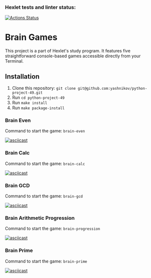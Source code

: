 ### Hexlet tests and linter status:
[![Actions Status](https://github.com/yashnikov/python-project-49/actions/workflows/hexlet-check.yml/badge.svg)](https://github.com/yashnikov/python-project-49/actions)

# Brain Games
This project is a part of Hexlet's study program. It features five straightforward console-based games accessible directly from your Terminal.

## Installation
1. Clone this repository:
```git clone git@github.com:yashnikov/python-project-49.git```
2. Run ```cd python-project-49```
3. Run ```make install```
4. Run ```make package-install```


### Brain Even
Command to start the game: `brain-even`

[![asciicast](https://asciinema.org/a/ujUnhnJr0CC4Lob78Qdqy0cVX.svg)](https://asciinema.org/a/ujUnhnJr0CC4Lob78Qdqy0cVX)


### Brain Calc
Command to start the game: `brain-calc`

[![asciicast](https://asciinema.org/a/Hrgj6K5xMC3qOxae9cu05vbxU.svg)](https://asciinema.org/a/Hrgj6K5xMC3qOxae9cu05vbxU)

### Brain GCD
Command to start the game: `brain-gcd`

[![asciicast](https://asciinema.org/a/MbMrMFRVKs2U8iRCqaRJ57cXC.svg)](https://asciinema.org/a/MbMrMFRVKs2U8iRCqaRJ57cXC)

### Brain Arithmetic Progression
Command to start the game: `brain-progression`

[![asciicast](https://asciinema.org/a/x6tvu2izSrETbEFA5KoCLm028.svg)](https://asciinema.org/a/x6tvu2izSrETbEFA5KoCLm028)

### Brain Prime
Command to start the game: `brain-prime`

[![asciicast](https://asciinema.org/a/AILSuDK5drH2vxzbQUdfd7EOz.svg)](https://asciinema.org/a/AILSuDK5drH2vxzbQUdfd7EOz)